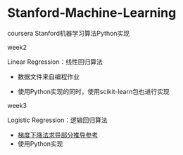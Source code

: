 # Stanford-Machine-Learning
coursera Stanford机器学习算法Python实现

week2

Linear Regression：线性回归算法

- 数据文件来自编程作业


- 使用Python实现的同时，使用scikit-learn包也进行实现

week3

Logistic Regression：逻辑回归算法

- [梯度下降法求导部分推导参考](https://math.stackexchange.com/questions/477207/derivative-of-cost-function-for-logistic-regression/1438744)
- 使用Python实现